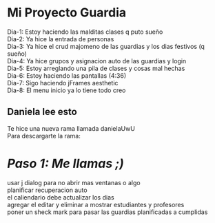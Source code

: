 ﻿# Mi Proyecto Guardia

Dia-1: Estoy haciendo las malditas clases q puto sueño <br>
Dia-2: Ya hice la entrada de personas <br>
Dia-3: Ya hice el crud majomeno de las guardias y los dias festivos (q sueño) <br>
Dia-4: Ya hice grupos y asignacion auto de las guardias y login <br>
Dia-5: Estoy arreglando una pila de clases y cosas mal hechas <br>
Dia-6: Estoy haciendo las pantallas (4:36) <br>
Dia-7: Sigo haciendo jFrames aesthetic <br>
Dia-8: El menu inicio ya lo tiene todo creo <br>

## Daniela lee esto

Te hice una nueva rama llamada danielaUwU <br>
Para descargarte la rama:

# *Paso 1: Me llamas ;)*

usar j dialog para no abrir mas  ventanas o algo <br>
planificar recuperacion auto <br>
el caliendario debe actualizar los dias <br>
agregar el editar y eliminar a mostrar estudiantes y profesores <br>
poner un sheck mark para pasar las guardias planificadas a cumplidas <br>
